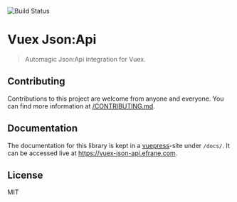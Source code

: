 ![Build Status](https://github.com/eFrane/vuex-json-api/actions/workflows/ci.yml/badge.svg?branch=master)

# Vuex Json:Api

> Automagic Json:Api integration for Vuex.

## Contributing

Contributions to this project are welcome from anyone and everyone.
You can find more information at [/CONTRIBUTING.md](/CONTRIBUTING.md).

## Documentation

The documentation for this library is kept in a
[vuepress](https://vuepress.vuejs.org)-site under `/docs/`. It can be
accessed live at https://vuex-json-api.efrane.com.

## License

MIT
